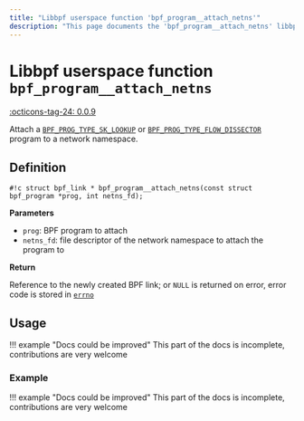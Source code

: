 ```yaml
---
title: "Libbpf userspace function 'bpf_program__attach_netns'"
description: "This page documents the 'bpf_program__attach_netns' libbpf userspace function, including its definition, usage, and examples."
---
```

# Libbpf userspace function `bpf_program__attach_netns`

<!-- [LIBBPF_TAG] -->
[:octicons-tag-24: 0.0.9](https://github.com/libbpf/libbpf/releases/tag/v0.0.9)
<!-- [/LIBBPF_TAG] -->

Attach a [`BPF_PROG_TYPE_SK_LOOKUP`](../../../linux/program-type/BPF_PROG_TYPE_SK_LOOKUP.md) or [`BPF_PROG_TYPE_FLOW_DISSECTOR`](../../../linux/program-type/BPF_PROG_TYPE_FLOW_DISSECTOR.md) program to a network namespace.

## Definition

`#!c struct bpf_link * bpf_program__attach_netns(const struct bpf_program *prog, int netns_fd);`

**Parameters**

- `prog`: BPF program to attach
- `netns_fd`: file descriptor of the network namespace to attach the program to

**Return**

Reference to the newly created BPF link; or `NULL` is returned on error, error code is stored in [`errno`](https://man7.org/linux/man-pages/man3/errno.3.html)

## Usage

!!! example "Docs could be improved"
    This part of the docs is incomplete, contributions are very welcome

### Example

!!! example "Docs could be improved"
    This part of the docs is incomplete, contributions are very welcome
